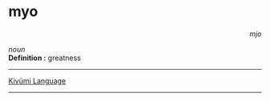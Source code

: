 
# myo

<div align="right"><i>mjo</i></div>

*noun*  
**Definition :** greatness  

---

[Kivümi Language](../README.md)

---
